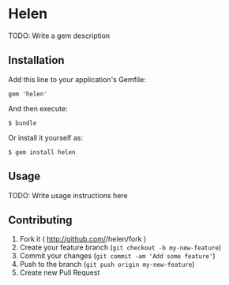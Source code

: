 # Helen

TODO: Write a gem description

## Installation

Add this line to your application's Gemfile:

    gem 'helen'

And then execute:

    $ bundle

Or install it yourself as:

    $ gem install helen

## Usage

TODO: Write usage instructions here

## Contributing

1. Fork it ( http://github.com/<my-github-username>/helen/fork )
2. Create your feature branch (`git checkout -b my-new-feature`)
3. Commit your changes (`git commit -am 'Add some feature'`)
4. Push to the branch (`git push origin my-new-feature`)
5. Create new Pull Request
